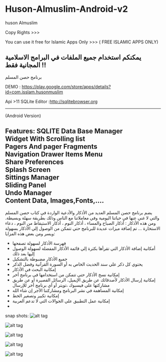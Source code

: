 # Huson-Almuslim-Android-v2
huson Almuslim

Copy Rights >>>

You can use it free for Islamic Apps Only >>> ( FREE ISLAMIC APPS ONLY)

يمكنكم استخدام جميع الملفات في البرامج الاسلامية المجانية فقط !!
----------
برنامج حصن المسلم


DEMO : https://play.google.com/store/apps/details?id=com.isslam.husonmuslim

Api >11
SQLite Editor :http://sqlitebrowser.org

------------------------------------
(Android Version)

Features:
SQLITE Data Base Manager
<br/>
Widget With Scrolling list<br/>
Pagers And pager Fragments<br/>
Navigation Drawer Items Menu<br/>
Share Preferences<br/>
Splash Screen<br/>
Sittings Manager<br/>
Sliding Panel<br/>
Undo Manager<br/>
Content Data, Images,Fonts,....
----------------------------------
يضم برنامج حصن المسلم العديد من الأذكار والأدعية الواردة في كتاب حصن المسلم والتي لا غني عنها في حياتنا اليومية وفي معاملاتنا مع الناس وذلك بطريقة سهلة وبسيطة.
ومن هذه الأذكار : أذكار الصباح والمساء ، أذكار النوم ، أذكار الاستيقاظ من النوم ، دعاء الاستخارة ...
تم إضافة ميزات عديدة للبرنامج حتي تتمكن من الوصول إلي الأذكار بسهولة ويسر ومن بعض هذه المزايا:
- فهرسة الأذكار لسهولة تصفحها
- أمكانية إضافة الأذكار التي تقرأها بكثرة إلي قائمة الأذكار المفضلة لسهولة الوصول إليها بعد ذلك
- جميع الأذكار مضبوطة بالتشكيل
- يحتوي كل ذكر علي سند الحديث الخاص به أو السورة القرآنية وفضل الذكر
- إمكانية البحث في الأذكار
- إمكانية نسخ الأذكار حتي تتمكن من استخدامها في برنامج أخر
- إمكانية إرسال الأذكار لأصدقائك عن طريق الإيميل، الرسائل القصيرة او عن طريق مشاركتها علي فيسبوك ،تويتر أو أي برنامج أخر للإرسال
- إمكانية المساهمة في نشر البرنامج ومشاركتنا الأجر إن شاء الله
- إمكانية تكبير وتصغير الخط
- إمكانية عمل التطبيق علي الجوالات التي لا تدعم العربية
- 
snap shots:
![alt tag](https://raw.githubusercontent.com/abodehq/Huson-Almuslim-Android-v2/master/img1.png)

![alt tag](https://raw.githubusercontent.com/abodehq/Huson-Almuslim-Android-v2/master/img2.png)

![alt tag](https://raw.githubusercontent.com/abodehq/Huson-Almuslim-Android-v2/master/img3.png)

![alt tag](https://raw.githubusercontent.com/abodehq/Huson-Almuslim-Android-v2/master/img4.png)

![alt tag](https://raw.githubusercontent.com/abodehq/Huson-Almuslim-Android-v2/master/img5.png)
